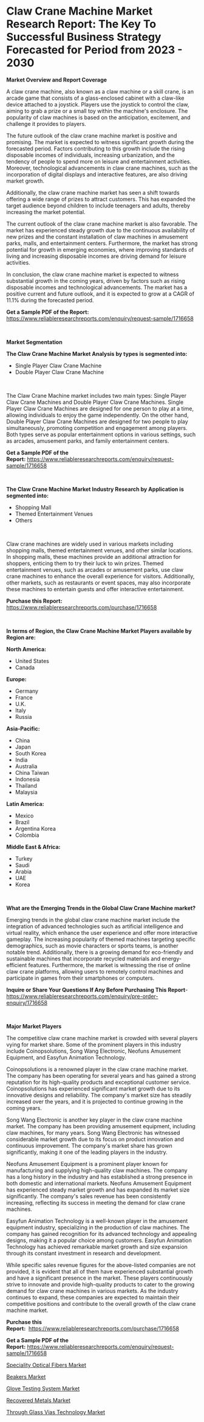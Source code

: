 <p><h1>Claw Crane Machine Market Research Report: The Key To Successful Business Strategy Forecasted for Period from 2023 - 2030</h1></p><p><strong>Market Overview and Report Coverage</strong></p>
<p><p>A claw crane machine, also known as a claw machine or a skill crane, is an arcade game that consists of a glass-enclosed cabinet with a claw-like device attached to a joystick. Players use the joystick to control the claw, aiming to grab a prize or a small toy within the machine's enclosure. The popularity of claw machines is based on the anticipation, excitement, and challenge it provides to players.</p><p>The future outlook of the claw crane machine market is positive and promising. The market is expected to witness significant growth during the forecasted period. Factors contributing to this growth include the rising disposable incomes of individuals, increasing urbanization, and the tendency of people to spend more on leisure and entertainment activities. Moreover, technological advancements in claw crane machines, such as the incorporation of digital displays and interactive features, are also driving market growth.</p><p>Additionally, the claw crane machine market has seen a shift towards offering a wide range of prizes to attract customers. This has expanded the target audience beyond children to include teenagers and adults, thereby increasing the market potential.</p><p>The current outlook of the claw crane machine market is also favorable. The market has experienced steady growth due to the continuous availability of new prizes and the constant installation of claw machines in amusement parks, malls, and entertainment centers. Furthermore, the market has strong potential for growth in emerging economies, where improving standards of living and increasing disposable incomes are driving demand for leisure activities.</p><p>In conclusion, the claw crane machine market is expected to witness substantial growth in the coming years, driven by factors such as rising disposable incomes and technological advancements. The market has a positive current and future outlook, and it is expected to grow at a CAGR of 11.1% during the forecasted period.</p></p>
<p><strong>Get a Sample PDF of the Report:</strong> <a href="https://www.reliableresearchreports.com/enquiry/request-sample/1716658">https://www.reliableresearchreports.com/enquiry/request-sample/1716658</a></p>
<p>&nbsp;</p>
<p><strong>Market Segmentation</strong></p>
<p><strong>The Claw Crane Machine Market Analysis by types is segmented into:</strong></p>
<p><ul><li>Single Player Claw Crane Machine</li><li>Double Player Claw Crane Machine</li></ul></p>
<p>&nbsp;</p>
<p><p>The Claw Crane Machine market includes two main types: Single Player Claw Crane Machines and Double Player Claw Crane Machines. Single Player Claw Crane Machines are designed for one person to play at a time, allowing individuals to enjoy the game independently. On the other hand, Double Player Claw Crane Machines are designed for two people to play simultaneously, promoting competition and engagement among players. Both types serve as popular entertainment options in various settings, such as arcades, amusement parks, and family entertainment centers.</p></p>
<p><strong>Get a Sample PDF of the Report:</strong>&nbsp;<a href="https://www.reliableresearchreports.com/enquiry/request-sample/1716658">https://www.reliableresearchreports.com/enquiry/request-sample/1716658</a></p>
<p>&nbsp;</p>
<p><strong>The Claw Crane Machine Market Industry Research by Application is segmented into:</strong></p>
<p><ul><li>Shopping Mall</li><li>Themed Entertainment Venues</li><li>Others</li></ul></p>
<p>&nbsp;</p>
<p><p>Claw crane machines are widely used in various markets including shopping malls, themed entertainment venues, and other similar locations. In shopping malls, these machines provide an additional attraction for shoppers, enticing them to try their luck to win prizes. Themed entertainment venues, such as arcades or amusement parks, use claw crane machines to enhance the overall experience for visitors. Additionally, other markets, such as restaurants or event spaces, may also incorporate these machines to entertain guests and offer interactive entertainment.</p></p>
<p><strong>Purchase this Report:</strong>&nbsp; <a href="https://www.reliableresearchreports.com/purchase/1716658">https://www.reliableresearchreports.com/purchase/1716658</a></p>
<p>&nbsp;</p>
<p><strong>In terms of Region, the Claw Crane Machine Market Players available by Region are:</strong></p>
<p>
    <p> <strong> North America: </strong>
        <ul>
            <li>United States</li>
            <li>Canada</li>
        </ul>
        </p> 
    <p> <strong> Europe: </strong>
        <ul>
            <li>Germany</li>
            <li>France</li>
            <li>U.K.</li>
            <li>Italy</li>
            <li>Russia</li>
        </ul>
        </p> 
    <p> <strong> Asia-Pacific: </strong>
        <ul>
            <li>China</li>
            <li>Japan</li>
            <li>South Korea</li>
            <li>India</li>
            <li>Australia</li>
            <li>China Taiwan</li>
            <li>Indonesia</li>
            <li>Thailand</li>
            <li>Malaysia</li>
        </ul>
        </p> 
    <p> <strong> Latin America: </strong>
        <ul>
            <li>Mexico</li>
            <li>Brazil</li>
            <li>Argentina Korea</li>
            <li>Colombia</li>
        </ul>
        </p> 
    <p> <strong> Middle East & Africa: </strong>
        <ul>
            <li>Turkey</li>
            <li>Saudi</li>
            <li>Arabia</li>
            <li>UAE</li>
            <li>Korea</li>
        </ul>
    </p>
    </p>
<p>&nbsp;</p>
<p><strong>What are the Emerging Trends in the Global Claw Crane Machine market?</strong></p>
<p><p>Emerging trends in the global claw crane machine market include the integration of advanced technologies such as artificial intelligence and virtual reality, which enhance the user experience and offer more interactive gameplay. The increasing popularity of themed machines targeting specific demographics, such as movie characters or sports teams, is another notable trend. Additionally, there is a growing demand for eco-friendly and sustainable machines that incorporate recycled materials and energy-efficient features. Furthermore, the market is witnessing the rise of online claw crane platforms, allowing users to remotely control machines and participate in games from their smartphones or computers.</p></p>
<p><strong>Inquire or Share Your Questions If Any Before Purchasing This Report</strong>- <a href="https://www.reliableresearchreports.com/enquiry/pre-order-enquiry/1716658">https://www.reliableresearchreports.com/enquiry/pre-order-enquiry/1716658</a></p>
<p>&nbsp;</p>
<p><strong>Major Market Players</strong></p>
<p><p>The competitive claw crane machine market is crowded with several players vying for market share. Some of the prominent players in this industry include Coinopsolutions, Song Wang Electronic, Neofuns Amusement Equipment, and Easyfun Animation Technology.</p><p>Coinopsolutions is a renowned player in the claw crane machine market. The company has been operating for several years and has gained a strong reputation for its high-quality products and exceptional customer service. Coinopsolutions has experienced significant market growth due to its innovative designs and reliability. The company's market size has steadily increased over the years, and it is projected to continue growing in the coming years.</p><p>Song Wang Electronic is another key player in the claw crane machine market. The company has been providing amusement equipment, including claw machines, for many years. Song Wang Electronic has witnessed considerable market growth due to its focus on product innovation and continuous improvement. The company's market share has grown significantly, making it one of the leading players in the industry.</p><p>Neofuns Amusement Equipment is a prominent player known for manufacturing and supplying high-quality claw machines. The company has a long history in the industry and has established a strong presence in both domestic and international markets. Neofuns Amusement Equipment has experienced steady market growth and has expanded its market size significantly. The company's sales revenue has been consistently increasing, reflecting its success in meeting the demand for claw crane machines.</p><p>Easyfun Animation Technology is a well-known player in the amusement equipment industry, specializing in the production of claw machines. The company has gained recognition for its advanced technology and appealing designs, making it a popular choice among customers. Easyfun Animation Technology has achieved remarkable market growth and size expansion through its constant investment in research and development.</p><p>While specific sales revenue figures for the above-listed companies are not provided, it is evident that all of them have experienced substantial growth and have a significant presence in the market. These players continuously strive to innovate and provide high-quality products to cater to the growing demand for claw crane machines in various markets. As the industry continues to expand, these companies are expected to maintain their competitive positions and contribute to the overall growth of the claw crane machine market.</p></p>
<p><strong>Purchase this Report:</strong>&nbsp;&nbsp;<a href="https://www.reliableresearchreports.com/purchase/1716658">https://www.reliableresearchreports.com/purchase/1716658</a></p>
<p></p>
<p><strong>Get a Sample PDF of the Report:</strong>&nbsp;<a href="https://www.reliableresearchreports.com/enquiry/request-sample/1716658">https://www.reliableresearchreports.com/enquiry/request-sample/1716658</a></p>
<p><p><a href="https://www.linkedin.com/pulse/speciality-optical-fibers-market-size-share-amp-trends/">Speciality Optical Fibers Market</a></p><p><a href="https://www.linkedin.com/pulse/beakers-market-size-2023-2030-global-industrial-analysis-key/">Beakers Market</a></p><p><a href="https://medium.com/@marvinwalsh2023/glove-testing-system-market-insights-into-market-cagr-market-trends-and-growth-strategies-2285de2dfd77">Glove Testing System Market</a></p><p><a href="https://medium.com/@sheilahaley2023/recovered-metals-market-exploring-market-share-market-trends-and-future-growth-cc73f99007b0">Recovered Metals Market</a></p><p><a href="https://www.linkedin.com/pulse/through-glass-vias-technology-market-insights-players-forecast/">Through Glass Vias Technology Market</a></p></p>